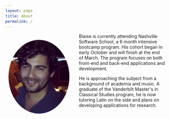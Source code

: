 ```yaml
---
layout: page 
title: About
permalink: /
---
```

<img src="/img/bio_photo.jpg" id="bio_photo"/>
<style>
  img {
    width: 20vw;
    max-width: 260px;
    border-radius: 50%;
    float: left;
    clear: right;
    margin: 20px 30px 20px 10px;
  }
</style>
<p>Blaise is currently attending Nashville Software School, a 6 month intensive bootcamp program. His cohort began in early October and will finish at the end of March. The program focuses on both front-end and back-end applications and development.</p>
<p>He is approaching the subject from a background of academia and music. A graduate of the Vanderbilt Master&apos;s in Classical Studies program, he is now tutoring Latin on the side and plans on developing applications for research. 




